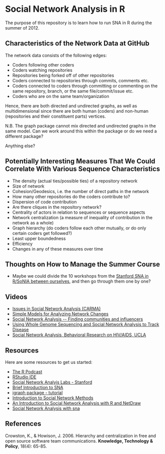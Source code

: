 # Social Network Analysis in R #

The purpose of this repository is to learn how to run SNA in R during the summer of 2012.

## Characteristics of the Network Data at GitHub ##

The network data consists of the following edges:

* Coders following other coders
* Coders watching repositories
* Repositories being forked off of other repositories
* Coders connected to repositories through commits, comments etc.
* Coders connected to coders through committing or commenting on the same repository, branch, or the same file/commit/issue etc.
* Coders who are on the same team/organization

Hence, there are both directed and undirected graphs, as well as multidimensional since there are both human (coders) and non-human (repositories and their constituent parts) vertices.

N.B. The graph package cannot mix directed and undirected graphs in the same model. Can we work around this within the package or do we need a different package?

Anything else?

## Potentially Interesting Measures That We Could Correlate With Various Sequence Characteristics ##

* The density (actual ties/possible ties) of a repository network
* Size of network
* Cohesion/Geodesics, i.e. the number of direct paths in the network
* How many other repositories do the coders contribute to?
* Dispersion of code contribution
* Are there cliques in the repository network?
* Centrality of actors in relation to sequences or sequence aspects
* Network centralization (a measure of inequality of contribution in the network as a whole)
* Graph hierarchy (do coders follow each other mutually, or do only certain coders get followed?)
* Least upper boundedness
* Efficiency
* Changes in any of these measures over time

## Thoughts on How to Manage the Summer Course ##

* Maybe we could divide the 10 workshops from the [Stanford SNA in R/SoNIA between ourselves](http://sna.stanford.edu/rlabs.php), and then go through them one by one?

## Videos ##

* [Issues in Social Network Analysis (CARMA)](http://carma.wayne.edu/Stream.asp?peid=667770c8946c4e10934e102c37c3dd941d)
* [Simple Models for Analyzing Network Changes](http://carma.wayne.edu/Stream.asp?peid=b4d529f13cf24838b20148c22bf3e72c1d)
* [Social Network Analysis -- Finding communities and influencers](http://youtu.be/WERsvhCkHhU)
* [Using Whole Genome Sequencing and Social Network Analysis to Track Disease](http://youtu.be/JrwNjqVD5-8)
* [Social Network Analysis, Behavioral Research on HIV/AIDS, UCLA](http://youtu.be/CrYx25m8J9g)

## Resources ##

Here are some resources to get us started:

* [The R Podcast](http://www.r-podcast.org/)
* [RStudio IDE](http://rstudio.org/)
* [Social Network Analyis Labs - Stanford](http://sna.stanford.edu/rlabs.php)
* [Brief Introduction to SNA](http://www.orgnet.com/sna.html)
* [igraph package - tutorial](http://igraph.sourceforge.net/igraphbook/)
* [Introduction to Social Network Methods](http://faculty.ucr.edu/~hanneman/networks/nettext.pdf)
* [An Introduction to Social Network Analysis with R and NetDraw](http://econometricsense.blogspot.com/2012/04/introduction-to-social-network-analysis.html)
* [Social Network Analysis with sna](http://www.jstatsoft.org/v24/i06/paper)

## References ##

Crowston, K., & Howison, J. 2006. Hierarchy and centralization in free and open source software team communications. **Knowledge, Technology & Policy**, 18(4): 65-85.
	